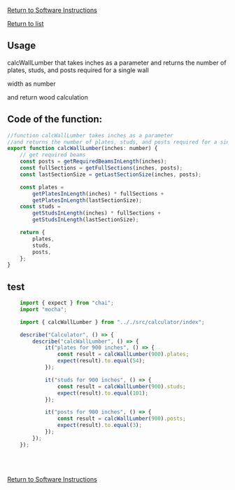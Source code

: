 [Return to Software Instructions](../software-instructions.md) 

[Return to list](../../src/calculator/readme.md) 

## Usage
calcWallLumber that takes inches as a parameter and
returns the number of plates, studs, and posts required for a single wall

width  as number

and return wood calculation

## Code of the function: 

```javascript
//function calcWallLumber takes inches as a parameter
//and returns the number of plates, studs, and posts required for a single wall
export function calcWallLumber(inches: number) {
    // get required beams
    const posts = getRequiredBeamsInLength(inches);
    const fullSections = getFullSections(inches, posts);
    const lastSectionSize = getLastSectionSize(inches, posts);

    const plates =
        getPlatesInLength(inches) * fullSections +
        getPlatesInLength(lastSectionSize);
    const studs =
        getStudsInLength(inches) * fullSections +
        getStudsInLength(lastSectionSize);

    return {
        plates,
        studs,
        posts,
    };
}
```

## test

```Javascript
    import { expect } from "chai";
    import "mocha";

    import { calcWallLumber } from ".././src/calculator/index";

    describe("Calculator", () => {
        describe("calcWallLumber", () => {
            it("plates for 900 inches", () => {
                const result = calcWallLumber(900).plates;
                expect(result).to.equal(54);
            });

            it("studs for 900 inches", () => {
                const result = calcWallLumber(900).studs;
                expect(result).to.equal(101);
            });

            it("posts for 900 inches", () => {
                const result = calcWallLumber(900).posts;
                expect(result).to.equal(3);
            });
        });
    });

```



<br/>
<br/>

[Return to Software Instructions](../software-instructions.md) 